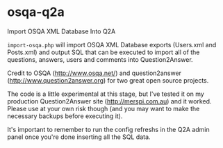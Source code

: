 osqa-q2a
========

Import OSQA XML Database Into Q2A

`import-osqa.php` will import OSQA XML Database exports (Users.xml and Posts.xml) and output SQL that can be executed to import all of the questions, answers, users and comments into Question2Answer.

Credit to OSQA (http://www.osqa.net/) and question2answer (http://www.question2answer.org) for two great open source projects.

The code is a little experimental at this stage, but I've tested it on my production Question2Answer site (http://merspi.com.au) and it worked. Please use at your own risk though (and you may want to make the necessary backups before executing it).

It's important to remember to run the config refreshs in the Q2A admin panel once you're done inserting all the SQL data.
